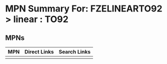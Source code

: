 



# MPN Summary For: FZELINEARTO92 > linear : TO92

## MPNs
  

|MPN|Direct Links|Search Links|
| :--- | :--- | :--- |
||||
